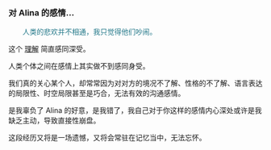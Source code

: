 ### 对 Alina 的感情...

<p style="text-indent:2em; color: #25798a; font-family: Brush Script MT, Brush Script Std, cursive">
     人类的悲欢并不相通，我只觉得他们吵闹。
</p>

这个 [理解](https://www.zhihu.com/question/31088920) 简直感同深受。

人类个体之间在感情上其实做不到感同身受。

我们真的关心某个人，却常常因为对对方的境况不了解、性格的不了解、语言表达的局限性、时空局限甚至是巧合，无法有效的沟通感情。

是我辜负了 Alina 的好意，是我错了，我自己对于你这样的感情内心深处或许是我缺乏主动，导致直接性崩盘。

这段经历又将是一场遗憾，又将会常驻在记忆当中，无法忘怀。

